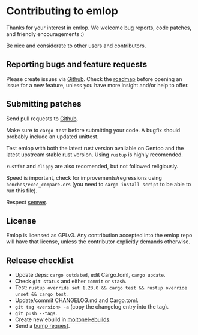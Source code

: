# Contributing to emlop

Thanks for your interest in emlop.
We welcome bug reports, code patches, and friendly encouragements :)

Be nice and considerate to other users and contributors.

## Reporting bugs and feature requests

Please create issues via [Github](https://github.com/vincentdephily/emlop/issues). Check the
[roadmap](ROADMAP.md) before opening an issue for a new feature, unless you have more insight and/or
help to offer.

## Submitting patches

Send pull requests to [Github](https://github.com/vincentdephily/emlop).

Make sure to `cargo test` before submitting your code. A bugfix should probably include an updated
unittest.

Test emlop with both the latest rust version available on Gentoo and the latest upstream stable rust
version. Using `rustup` is highly recomended.

`rustfmt` and `clippy` are also recomended, but not followed religiously.

Speed is important, check for improvements/regressions using `benches/exec_compare.crs` (you need to
`cargo install script` to be able to run this file).

Respect [semver](https://semver.org/).

## License

Emlop is licensed as GPLv3. Any contribution accepted into the emlop repo will have that license,
unless the contributor explicitly demands otherwise.

## Release checklist

* Update deps: `cargo outdated`, edit Cargo.toml, `cargo update`.
* Check `git status` and either `commit` or `stash`.
* Test: `rustup override set 1.23.0 && cargo test && rustup override unset && cargo test`.
* Update/commit CHANGELOG.md and Cargo.toml.
* `git tag <version> -a` (copy the changelog entry into the tag).
* `git push --tags`.
* Create new ebuild in [moltonel-ebuilds](https://github.com/vincentdephily/moltonel-ebuilds).
* Send a [bump request](https://bugs.gentoo.org).

